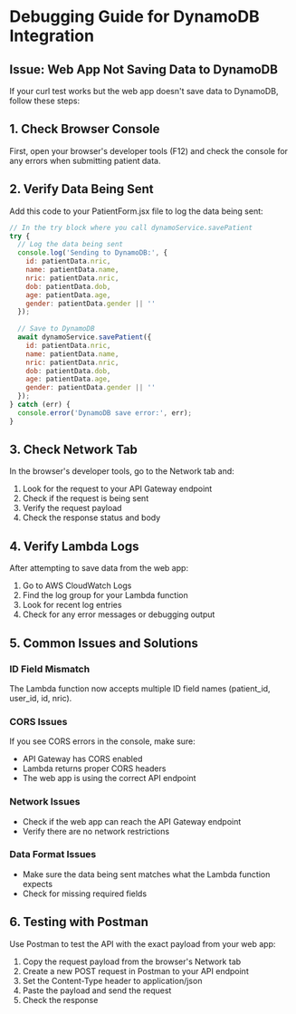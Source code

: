 # Debugging Guide for DynamoDB Integration

## Issue: Web App Not Saving Data to DynamoDB

If your curl test works but the web app doesn't save data to DynamoDB, follow these steps:

## 1. Check Browser Console

First, open your browser's developer tools (F12) and check the console for any errors when submitting patient data.

## 2. Verify Data Being Sent

Add this code to your PatientForm.jsx file to log the data being sent:

```javascript
// In the try block where you call dynamoService.savePatient
try {
  // Log the data being sent
  console.log('Sending to DynamoDB:', {
    id: patientData.nric,
    name: patientData.name,
    nric: patientData.nric,
    dob: patientData.dob,
    age: patientData.age,
    gender: patientData.gender || ''
  });
  
  // Save to DynamoDB
  await dynamoService.savePatient({
    id: patientData.nric,
    name: patientData.name,
    nric: patientData.nric,
    dob: patientData.dob,
    age: patientData.age,
    gender: patientData.gender || ''
  });
} catch (err) {
  console.error('DynamoDB save error:', err);
}
```

## 3. Check Network Tab

In the browser's developer tools, go to the Network tab and:
1. Look for the request to your API Gateway endpoint
2. Check if the request is being sent
3. Verify the request payload
4. Check the response status and body

## 4. Verify Lambda Logs

After attempting to save data from the web app:
1. Go to AWS CloudWatch Logs
2. Find the log group for your Lambda function
3. Look for recent log entries
4. Check for any error messages or debugging output

## 5. Common Issues and Solutions

### ID Field Mismatch
The Lambda function now accepts multiple ID field names (patient_id, user_id, id, nric).

### CORS Issues
If you see CORS errors in the console, make sure:
- API Gateway has CORS enabled
- Lambda returns proper CORS headers
- The web app is using the correct API endpoint

### Network Issues
- Check if the web app can reach the API Gateway endpoint
- Verify there are no network restrictions

### Data Format Issues
- Make sure the data being sent matches what the Lambda function expects
- Check for missing required fields

## 6. Testing with Postman

Use Postman to test the API with the exact payload from your web app:
1. Copy the request payload from the browser's Network tab
2. Create a new POST request in Postman to your API endpoint
3. Set the Content-Type header to application/json
4. Paste the payload and send the request
5. Check the response
